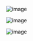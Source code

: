 ![image](https://github.com/wonder21c/computer-graphic/assets/50861700/c3ffe785-e568-4345-80a5-5d2b2ccadfd1)

![image](https://github.com/wonder21c/computer-graphic/assets/50861700/2dbdc309-cf25-44d6-bcbb-68cbd688ba1d)

![image](https://github.com/wonder21c/computer-graphic/assets/50861700/d2781903-13d7-4355-ae4c-afab921e7091)

